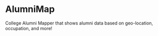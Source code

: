 # AlumniMap
College Alumni Mapper that shows alumni data based on geo-location, occupation, and more!
